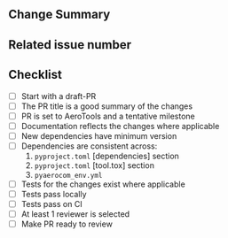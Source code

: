 ## Change Summary

<!-- Please give a short summary of the changes. -->

## Related issue number

<!-- Are there any issues opened that will be resolved by merging this change? -->
<!-- WARNING: please use "fix #123" style references so the issue is closed when this PR is merged. -->

## Checklist

* [ ] Start with a draft-PR
* [ ] The PR title is a good summary of the changes
* [ ] PR is set to AeroTools and a tentative milestone
* [ ] Documentation reflects the changes where applicable
* [ ] New dependencies have minimum version
* [ ] Dependencies are consistent across:
  1. `pyproject.toml` [dependencies] section
  1. `pyproject.toml` [tool.tox] section
  1. `pyaerocom_env.yml`
* [ ] Tests for the changes exist where applicable
* [ ] Tests pass locally
* [ ] Tests pass on CI
* [ ] At least 1 reviewer is selected
* [ ] Make PR ready to review
